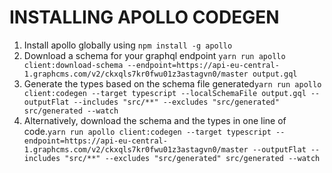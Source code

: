 # **INSTALLING APOLLO CODEGEN**

1. Install apollo globally using `npm install -g apollo`
2. Download a schema for your graphql endpoint `yarn run apollo client:download-schema --endpoint=https://api-eu-central-1.graphcms.com/v2/ckxqls7kr0fwu01z3astagvn0/master output.gql`
3. Generate the types based on the schema file generated`yarn run apollo client:codegen --target typescript --localSchemaFile output.gql --outputFlat --includes "src/**" --excludes "src/generated" src/generated --watch`
4. Alternatively, download the schema and the types in one line of code.`yarn run apollo client:codegen --target typescript --endpoint=https://api-eu-central-1.graphcms.com/v2/ckxqls7kr0fwu01z3astagvn0/master --outputFlat --includes "src/**" --excludes "src/generated" src/generated --watch`
